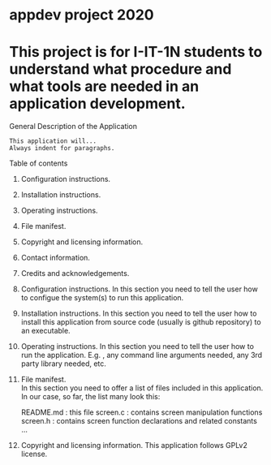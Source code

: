 # appdev project 2020

# This project is for I-IT-1N students to understand what procedure and what tools are needed in an application development.

General Description of the Application

	This application will...
	Always indent for paragraphs.


Table of contents
1. Configuration instructions.
2. Installation instructions.
3. Operating instructions.
4. File manifest.
5. Copyright and licensing information.
6. Contact information.
7. Credits and acknowledgements.


1. Configuration instructions.
	In this section you need to tell the user how to configue the system(s)
	to run this application.

2. Installation instructions.
	In this section you need to tell the user how to install this application
	from source code (usually is github repository) to an executable.

3. Operating instructions.
	In this section you need to tell the user how to run the application. E.g.
	, any command line arguments needed, any 3rd party library needed, etc.

4. File manifest.	
	In this section you need to offer a list of files included in this 
	application. In our case, so far, the list many look this:

	README.md :	this file
	screen.c :	contains screen manipulation functions
	screen.h :	contains screen function declarations and related constants
	...

5. Copyright and licensing information.
	This application follows GPLv2 license.

